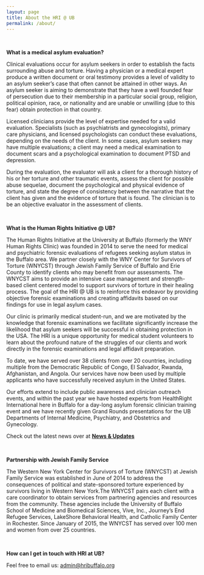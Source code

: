 ```yaml
---
layout: page
title: About the HRI @ UB
permalink: /about/
---
```

<br>

**What is a medical asylum evaluation?**

Clinical evaluations occur for asylum seekers in order to establish the facts surrounding abuse and torture. Having a physician or a medical expert produce a written document or oral testimony provides a level of validity to an asylum seeker’s case that often cannot be attained in other ways. An asylum seeker is aiming to demonstrate that they have a well founded fear of persecution due to their membership in a particular social group, religion, political opinion, race, or nationality and are unable or unwilling (due to this fear) obtain protection in that country.

Licensed clinicians provide the level of expertise needed for a valid evaluation. Specialists (such as psychiatrists and gynecologists), primary care physicians, and licensed psychologists can conduct these evaluations, depending on the needs of the client. In some cases, asylum seekers may have multiple evaluations; a client may need a medical examination to document scars and a psychological examination to document PTSD and depression.

During the evaluation, the evaluator will ask a client for a thorough history of his or her torture and other traumatic events, assess the client for possible abuse sequelae, document the psychological and physical evidence of torture, and state the degree of consistency between the narrative that the client has given and the evidence of torture that is found. The clinician is to be an objective evaluator in the assessment of clients.

<br>
	
**What is the Human Rights Initiative @ UB?**

The Human Rights Initiative at the University at Buffalo (formerly the WNY Human Rights Clinic) was founded in 2014 to serve the need for medical and psychiatric forensic evaluations of refugees seeking asylum status in the Buffalo area. We partner closely with the WNY Center for Survivors of Torture (WNYCST) through Jewish Family Service of Buffalo and Erie County to identify clients who may benefit from our assessments. The WNYCST aims to provide an intensive case management and strength-based client centered model to support survivors of torture in their healing process. The goal of the HRI @ UB is to reinforce this endeavor by providing objective forensic examinations and creating affidavits based on our findings for use in legal asylum cases.

Our clinic is primarily medical student-run, and we are motivated by the knowledge that forensic examinations we facilitate significantly increase the likelihood that asylum seekers will be successful in obtaining protection in the USA. The HRI is a unique opportunity for medical student volunteers to learn about the profound nature of the struggles of our clients and work directly in the forensic examinations and legal affidavit preparation. 

To date, we have served over 38 clients from over 20 countries, including multiple from the Democratic Republic of Congo, El Salvador, Rwanda, Afghanistan, and Angola. Our services have now been used by multiple applicants who have successfully received asylum in the United States.

Our efforts extend to include public awareness and clinician outreach events, and within the past year we have hosted experts from HealthRight International here in Buffalo for a day-long asylum forensic clinician training event and we have recently given Grand Rounds presentations for the UB Departments of Internal Medicine, Psychiatry, and Obstetrics and Gynecology.

Check out the latest news over at <a href="{{site.baseurl}}/updates"><strong>News & Updates</strong></a>


<br>

**Partnership with Jewish Family Service**

The Western New York Center for Survivors of Torture (WNYCST) at Jewish Family Service was established in June of 2014 to address the consequences of political and state-sponsored torture experienced by survivors living in Western New York.The WNYCST pairs each client with a care coordinator to obtain services from partnering agencies and resources from the community. These agencies include the University of Buffalo School of Medicine and Biomedical Sciences, Vive, Inc., Journey’s End Refugee Services, LakeShore Behavioral Health, and Catholic Family Center in Rochester. Since January of 2015, the WNYCST has served over 100 men and women from over 25 countries.

<br>

**How can I get in touch with HRI at UB?**

Feel free to email us: <a href="mailto:admin@hribuffalo.org?Subject=I want to get involved with the HRI at UB">admin@hribuffalo.org</a>